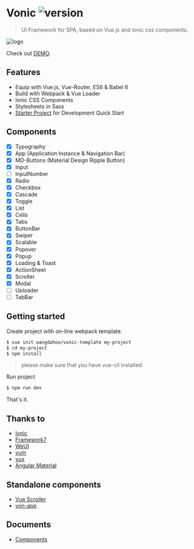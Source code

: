 # Vonic ![version](https://img.shields.io/badge/ver-%200.2.1%20-green.svg)
> UI Framework for SPA, based on Vue.js and ionic css components.

![logo](https://github.com/wangdahoo/vonic/raw/master/logo.png)

Check out [DEMO](https://wangdahoo.github.io/vonic/docs/).

## Features
- Equip with Vue.js, Vue-Router, ES6 & Babel 6
- Build with Webpack & Vue Loader
- Ionic CSS Components
- Stylesheets in Sass
- [Starter Project](https://github.com/wangdahoo/vonic-template) for Development Quick Start

## Components
- [x] Typography
- [x] App (Application Instance & Navigation Bar)
- [x] MD-Buttons (Material Design Ripple Button)
- [x] Input
- [ ] InputNumber
- [x] Radio
- [x] Checkbox
- [x] Cascade
- [x] Toggle
- [x] List
- [x] Cells
- [x] Tabs
- [x] ButtonBar
- [x] Swiper
- [x] Scalable
- [x] Popover
- [x] Popup
- [x] Loading & Toast
- [x] ActionSheet
- [x] Scroller
- [x] Modal
- [ ] Uploader
- [ ] TabBar

## Getting started
Create project with on-line webpack template.
```bash
$ vue init wangdahoo/vonic-template my-project
$ cd my-project
$ npm install
```
> please make sure that you have vue-cli installed.

Run project
```bash
$ npm run dev
```

That's it.

## Thanks to
- [Ionic](http://ionicframework.com/)
- [Framework7](http://framework7.io/)
- [WeUI](https://weui.io/)
- [vum](http://getvum.com/)
- [vux](https://github.com/airyland/vux)
- [Angular Material](https://material.angularjs.org/)

## Standalone components
- [Vue Scroller](https://wangdahoo.github.io/vue-scroller/)
- [von-app](https://github.com/wangdahoo/von-app)

## Documents
- [Components](https://github.com/wangdahoo/vonic/blob/master/COMPONENTS.md)

